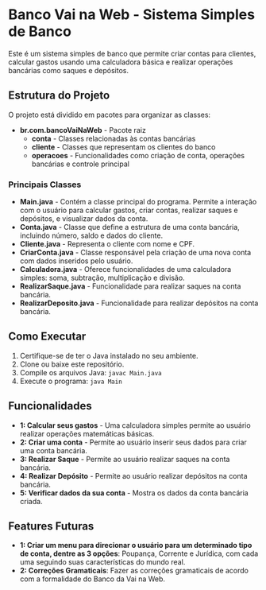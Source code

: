 # Banco Vai na Web - Sistema Simples de Banco

Este é um sistema simples de banco que permite criar contas para clientes, calcular gastos usando uma calculadora básica e realizar operações bancárias como saques e depósitos.

## Estrutura do Projeto

O projeto está dividido em pacotes para organizar as classes:

- **br.com.bancoVaiNaWeb** - Pacote raiz
  - **conta** - Classes relacionadas às contas bancárias
  - **cliente** - Classes que representam os clientes do banco
  - **operacoes** - Funcionalidades como criação de conta, operações bancárias e controle principal

### Principais Classes

- **Main.java** - Contém a classe principal do programa. Permite a interação com o usuário para calcular gastos, criar contas, realizar saques e depósitos, e visualizar dados da conta.
- **Conta.java** - Classe que define a estrutura de uma conta bancária, incluindo número, saldo e dados do cliente.
- **Cliente.java** - Representa o cliente com nome e CPF.
- **CriarConta.java** - Classe responsável pela criação de uma nova conta com dados inseridos pelo usuário.
- **Calculadora.java** - Oferece funcionalidades de uma calculadora simples: soma, subtração, multiplicação e divisão.
- **RealizarSaque.java** - Funcionalidade para realizar saques na conta bancária.
- **RealizarDeposito.java** - Funcionalidade para realizar depósitos na conta bancária.

## Como Executar

1. Certifique-se de ter o Java instalado no seu ambiente.
2. Clone ou baixe este repositório.
3. Compile os arquivos Java: `javac Main.java`
4. Execute o programa: `java Main`

## Funcionalidades

- **1: Calcular seus gastos** - Uma calculadora simples permite ao usuário realizar operações matemáticas básicas.
- **2: Criar uma conta** - Permite ao usuário inserir seus dados para criar uma conta bancária.
- **3: Realizar Saque** - Permite ao usuário realizar saques na conta bancária.
- **4: Realizar Depósito** - Permite ao usuário realizar depósitos na conta bancária.
- **5: Verificar dados da sua conta** - Mostra os dados da conta bancária criada.

## Features Futuras
- **1: Criar um menu para direcionar o usuário para um determinado tipo de conta, dentre as 3 opções**: Poupança, Corrente e Jurídica, com cada uma seguindo suas características do mundo real.
- **2: Correções Gramaticais**: Fazer as correções gramaticais de acordo com a formalidade do Banco da Vai na Web.

